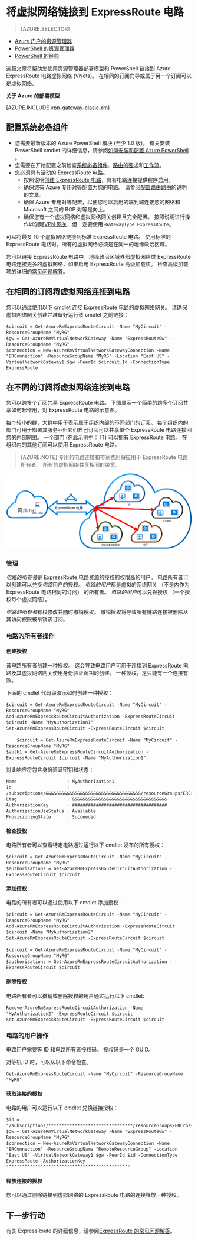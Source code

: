 <properties 
   pageTitle="链接到 ExpressRoute 电路虚拟网络，通过使用 PowerShell |Microsoft Azure"
   description="本文概述如何链接虚拟网络 (VNets) 到 ExpressRoute 电路使用资源管理器部署模型和 PowerShell。"
   services="expressroute"
   documentationCenter="na"
   authors="ganesr"
   manager="carmonm"
   editor=""
   tags="azure-resource-manager"/>
<tags 
   ms.service="expressroute"
   ms.devlang="na"
   ms.topic="article"
   ms.tgt_pltfrm="na"
   ms.workload="infrastructure-services"
   ms.date="10/10/2016"
   ms.author="ganesr" />

# <a name="link-a-virtual-network-to-an-expressroute-circuit"></a>将虚拟网络链接到 ExpressRoute 电路

> [AZURE.SELECTOR]
- [Azure 门户的资源管理器](expressroute-howto-linkvnet-portal-resource-manager.md)
- [PowerShell 的资源管理器](expressroute-howto-linkvnet-arm.md)
- [PowerShell 的经典](expressroute-howto-linkvnet-classic.md)


这篇文章将帮助您使用资源管理器部署模型和 PowerShell 链接到 Azure ExpressRoute 电路虚拟网络 (VNets)。 在相同的订阅向导或属于另一个订阅可以是虚拟网络。

**关于 Azure 的部署模型**

[AZURE.INCLUDE [vpn-gateway-clasic-rm](../../includes/vpn-gateway-classic-rm-include.md)] 

## <a name="configuration-prerequisites"></a>配置系统必备组件

- 您需要最新版本的 Azure PowerShell 模块 (至少 1.0 版)。 有关安装 PowerShell cmdlet 的详细信息，请参阅[如何安装和配置 Azure PowerShell](../powershell-install-configure.md) 。
- 您需要在开始配置之前检查[系统必备组件](expressroute-prerequisites.md)、[路由的要求](expressroute-routing.md)和[工作流](expressroute-workflows.md)。
- 您必须具有活动的 ExpressRoute 电路。 
    - 按照说明[创建 ExpressRoute 电路](expressroute-howto-circuit-arm.md)，具有电路连接提供程序启用。 
    - 确保您有 Azure 专用对等配置为您的电路。 请参阅[配置路由](expressroute-howto-routing-arm.md)路由的说明的文章。 
    - 确保 Azure 专用对等配置，以便您可以启用的端到端连接您的网络和 Microsoft 之间的 BGP 对等是向上。
    - 确保您有一个虚拟网络和虚拟网络网关创建且完全配置。 按照说明进行操作以创建[VPN 网关](../articles/vpn-gateway/vpn-gateway-create-site-to-site-rm-powershell.md)，但一定要使用`-GatewayType ExpressRoute`。

可以将最多 10 个虚拟网络链接到标准 ExpressRoute 电路。 使用标准的 ExpressRoute 电路时，所有的虚拟网络必须是在同一的地缘政治区域。 

您可以链接 ExpressRoute 电路中，地缘政治区域外部虚拟网络或 ExpressRoute 电路连接更多的虚拟网络，如果启用 ExpressRoute 高级加载项。 检查高级加载项的详细的[常见问题解答](expressroute-faqs.md)。

## <a name="connect-a-virtual-network-in-the-same-subscription-to-a-circuit"></a>在相同的订阅将虚拟网络连接到电路

您可以通过使用以下 cmdlet 连接 ExpressRoute 电路的虚拟网络网关。 请确保虚拟网络网关创建并准备好运行该 cmdlet 之前链接︰

    $circuit = Get-AzureRmExpressRouteCircuit -Name "MyCircuit" -ResourceGroupName "MyRG"
    $gw = Get-AzureRmVirtualNetworkGateway -Name "ExpressRouteGw" -ResourceGroupName "MyRG"
    $connection = New-AzureRmVirtualNetworkGatewayConnection -Name "ERConnection" -ResourceGroupName "MyRG" -Location "East US" -VirtualNetworkGateway1 $gw -PeerId $circuit.Id -ConnectionType ExpressRoute

## <a name="connect-a-virtual-network-in-a-different-subscription-to-a-circuit"></a>在不同的订阅将虚拟网络连接到电路

您可以跨多个订阅共享 ExpressRoute 电路。 下图显示一个简单的跨多个订阅共享如何起作用，对 ExpressRoute 电路的示意图。

每个较小的群，大群中用于表示属于组织内部的不同部门的订阅。 每个组织内的部门可用于部署其服务--但它们自己订阅可以共享单个 ExpressRoute 电路连接回您的内部网络。 一个部门 (在此示例中︰ IT) 可以拥有 ExpressRoute 电路。 在组织内的其他订阅可以使用 ExpressRoute 电路。

>[AZURE.NOTE] 专用的电路连接和带宽费用将应用于 ExpressRoute 电路所有者。 所有的虚拟网络共享相同的带宽。

![跨订阅连接](./media/expressroute-howto-linkvnet-classic/cross-subscription.png)

### <a name="administration"></a>管理

*电路的所有者*是 ExpressRoute 电路资源的授权的权限高的用户。 电路所有者可以创建可以兑换*电路*用户的授权。 *电路的用户*都是虚拟的网络网关 （不是内作为 ExpressRoute 电路相同的订阅） 的所有者。 *电路的用户*可以兑换授权 （一个授权每个虚拟网络）。

*电路的所有者*有权修改并随时撤销授权。 撤销授权将导致所有链路连接被删除从其访问权限被吊销该订阅。

### <a name="circuit-owner-operations"></a>电路的所有者操作 

#### <a name="creating-an-authorization"></a>创建授权
    
该电路所有者创建一种授权。 这会导致电路用户可用于连接到 ExpressRoute 电路及其虚拟网络网关使用身份验证密钥的创建。 一种授权，是只能有一个连接有效。

下面的 cmdlet 代码段演示如何创建一种授权︰

    $circuit = Get-AzureRmExpressRouteCircuit -Name "MyCircuit" -ResourceGroupName "MyRG"
    Add-AzureRmExpressRouteCircuitAuthorization -ExpressRouteCircuit $circuit -Name "MyAuthorization1"
    Set-AzureRmExpressRouteCircuit -ExpressRouteCircuit $circuit

        $circuit = Get-AzureRmExpressRouteCircuit -Name "MyCircuit" -ResourceGroupName "MyRG"
    $auth1 = Get-AzureRmExpressRouteCircuitAuthorization -ExpressRouteCircuit $circuit -Name "MyAuthorization1"
        

对此响应将包含身份验证密钥和状态︰

    Name                   : MyAuthorization1
    Id                     : /subscriptions/&&&&&&&&&&&&&&&&&&&&&&&&&&&&&&&&&&&&/resourceGroups/ERCrossSubTestRG/providers/Microsoft.Network/expressRouteCircuits/CrossSubTest/authorizations/MyAuthorization1
    Etag                   : &&&&&&&&&&&&&&&&&&&&&&&&&&&&&&&&&&&& 
    AuthorizationKey       : ####################################
    AuthorizationUseStatus : Available
    ProvisioningState      : Succeeded

        

#### <a name="reviewing-authorizations"></a>检查授权

电路所有者可以查看特定电路通过运行以下 cmdlet 发布的所有授权︰

    $circuit = Get-AzureRmExpressRouteCircuit -Name "MyCircuit" -ResourceGroupName "MyRG"
    $authorizations = Get-AzureRmExpressRouteCircuitAuthorization -ExpressRouteCircuit $circuit
    

#### <a name="adding-authorizations"></a>添加授权

电路的所有者可以通过使用以下 cmdlet 添加授权︰

    $circuit = Get-AzureRmExpressRouteCircuit -Name "MyCircuit" -ResourceGroupName "MyRG"
    Add-AzureRmExpressRouteCircuitAuthorization -ExpressRouteCircuit $circuit -Name "MyAuthorization2"
    Set-AzureRmExpressRouteCircuit -ExpressRouteCircuit $circuit
    
    $circuit = Get-AzureRmExpressRouteCircuit -Name "MyCircuit" -ResourceGroupName "MyRG"
    $authorizations = Get-AzureRmExpressRouteCircuitAuthorization -ExpressRouteCircuit $circuit

    
#### <a name="deleting-authorizations"></a>删除授权

电路所有者可以撤销或删除授权的用户通过运行以下 cmdlet:

    Remove-AzureRmExpressRouteCircuitAuthorization -Name "MyAuthorization2" -ExpressRouteCircuit $circuit
    Set-AzureRmExpressRouteCircuit -ExpressRouteCircuit $circuit    

### <a name="circuit-user-operations"></a>电路的用户操作

电路用户需要等 ID 和电路所有者授权码。 授权码是一个 GUID。

对等机 ID 时，可以从以下命令检查。

    Get-AzureRmExpressRouteCircuit -Name "MyCircuit" -ResourceGroupName "MyRG"

#### <a name="redeeming-connection-authorizations"></a>获取连接的授权

电路的用户可以运行以下 cmdlet 兑换链接授权︰

    $id = "/subscriptions/********************************/resourceGroups/ERCrossSubTestRG/providers/Microsoft.Network/expressRouteCircuits/MyCircuit"  
    $gw = Get-AzureRmVirtualNetworkGateway -Name "ExpressRouteGw" -ResourceGroupName "MyRG"
    $connection = New-AzureRmVirtualNetworkGatewayConnection -Name "ERConnection" -ResourceGroupName "RemoteResourceGroup" -Location "East US" -VirtualNetworkGateway1 $gw -PeerId $id -ConnectionType ExpressRoute -AuthorizationKey "^^^^^^^^^^^^^^^^^^^^^^^^^^^^^^^^^^^^^^^^^^^^^"

#### <a name="releasing-connection-authorizations"></a>释放连接的授权

您可以通过删除链接到虚拟网络的 ExpressRoute 电路的连接释放一种授权。

## <a name="next-steps"></a>下一步行动

有关 ExpressRoute 的详细信息，请参阅[ExpressRoute 的常见问题解答](expressroute-faqs.md)。
